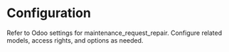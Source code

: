 # Configuration

Refer to Odoo settings for maintenance_request_repair. Configure related models, access rights, and options as needed.
